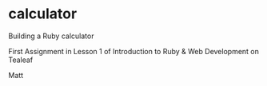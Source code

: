 # calculator

Building a Ruby calculator

First Assignment in Lesson 1 of Introduction to Ruby & Web Development on Tealeaf

Matt
